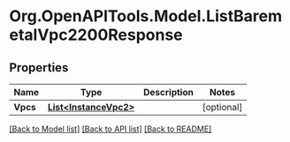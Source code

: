 # Org.OpenAPITools.Model.ListBaremetalVpc2200Response

## Properties

Name | Type | Description | Notes
------------ | ------------- | ------------- | -------------
**Vpcs** | [**List&lt;InstanceVpc2&gt;**](InstanceVpc2.md) |  | [optional] 

[[Back to Model list]](../README.md#documentation-for-models) [[Back to API list]](../README.md#documentation-for-api-endpoints) [[Back to README]](../README.md)

